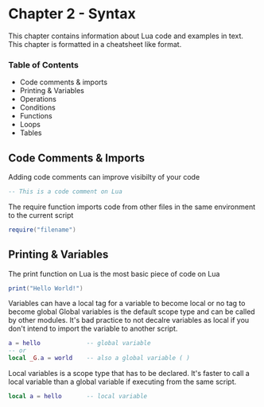 # Chapter 2 - Syntax
This chapter contains information about Lua code and examples in text. This chapter is formatted in a cheatsheet like format.

### Table of Contents
- Code comments & imports
- Printing & Variables
- Operations
- Conditions
- Functions
- Loops
- Tables

## Code Comments & Imports
Adding code comments can improve visibilty of your code
```lua
-- This is a code comment on Lua
```

The require function imports code from other files in the same environment to the current script
```lua
require("filename")
```

## Printing & Variables
The print function on Lua is the most basic piece of code on Lua 
```lua
print("Hello World!")
```

Variables can have a local tag for a variable to become local or no tag to become global 
Global variables is the default scope type and can be called by other modules. It's bad practice to not decalre variables as local if you don't intend to import the variable to another script.
```lua
a = hello             -- global variable
-- or
local _G.a = world    -- also a global variable ( )
```
Local variables is a scope type that has to be declared. It's faster to call a local variable than a global variable if executing from the same script.
```lua
local a = hello       -- local variable  
```
